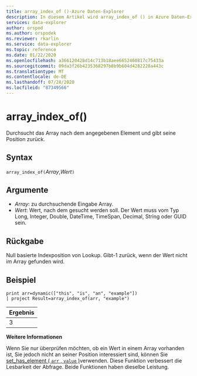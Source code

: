 ```yaml
---
title: array_index_of ()-Azure Daten-Explorer
description: In diesem Artikel wird array_index_of () in Azure Daten-Explorer beschrieben.
services: data-explorer
author: orspod
ms.author: orspodek
ms.reviewer: rkarlin
ms.service: data-explorer
ms.topic: reference
ms.date: 01/22/2020
ms.openlocfilehash: a366120428d14c713b18aee6652460817c75433a
ms.sourcegitcommit: 09da3f26b4235368297b8b9b604d4282228a443c
ms.translationtype: MT
ms.contentlocale: de-DE
ms.lasthandoff: 07/28/2020
ms.locfileid: "87349566"
---
```

# <a name="array_index_of"></a>array_index_of()

Durchsucht das Array nach dem angegebenen Element und gibt seine Position zurück.

## <a name="syntax"></a>Syntax

`array_index_of(`*Array*,*Wert*`)`

## <a name="arguments"></a>Argumente

* *Array*: zu durchsuchende Eingabe Array.
* *Wert*: Wert, nach dem gesucht werden soll. Der Wert muss vom Typ Long, Integer, Double, DateTime, TimeSpan, Decimal, String oder GUID sein.

## <a name="returns"></a>Rückgabe

Null basierte Indexposition von Lookup.
Gibt-1 zurück, wenn der Wert nicht im Array gefunden wird.

## <a name="example"></a>Beispiel

<!-- csl: https://help.kusto.windows.net:443/Samples -->
```kusto
print arr=dynamic(["this", "is", "an", "example"]) 
| project Result=array_index_of(arr, "example")
```

|Ergebnis|
|---|
|3|

**Weitere Informationen**

Wenn Sie nur überprüfen möchten, ob ein Wert in einem Array vorhanden ist, Sie jedoch nicht an seiner Position interessiert sind, können Sie [set_has_element ( `arr` , `value` )](sethaselementfunction.md)verwenden. Diese Funktion verbessert die Lesbarkeit der Abfrage. Beide Funktionen haben dieselbe Leistung.
